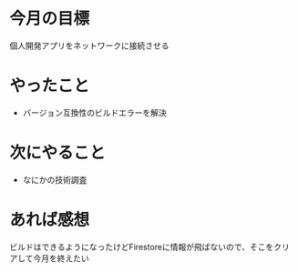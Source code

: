 # 今月の目標
個人開発アプリをネットワークに接続させる
# やったこと
* バージョン互換性のビルドエラーを解決
# 次にやること
* なにかの技術調査
# あれば感想
ビルドはできるようになったけどFirestoreに情報が飛ばないので、そこをクリアして今月を終えたい
